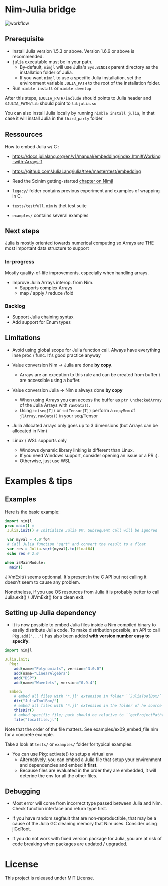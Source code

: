 # Nim-Julia bridge

![workflow](https://github.com/Clonkk/nimjl/actions/workflows/ci.yml/badge.svg)

## Prerequisite

* Install Julia version 1.5.3 or above. Version 1.6.6 or above is recommended.
* ``julia`` executable must be in your path.
  * By-default, ``nimjl`` will use Julia's ``Sys.BINDIR`` parent directory as the installation folder of Julia.
  * If you want ``nimjl`` to use a specific Julia installation, set the environment variable ``JULIA_PATH`` to the root of the installation folder.
* Run ``nimble install`` or ``nimble develop``

After this steps, ``$JULIA_PATH/include`` should points to Julia header and ``$JULIA_PATH/lib`` should point to ``libjulia.so``

You can also install Julia locally by running ``nimble install julia``, in that case it will install Julia in the ``third_party`` folder

## Ressources

How to embed Julia w/ C :

* https://docs.julialang.org/en/v1/manual/embedding/index.html#Working-with-Arrays-1

* https://github.com/JuliaLang/julia/tree/master/test/embedding

* Read the Scinim getting-started [chapter on Nimjl](https://scinim.github.io/getting-started/external_language_integration/julia/basics.html)

* ``legacy/`` folder contains previous experiment and examples of wrapping in C.

* ``tests/testfull.nim`` is thet test suite

* ``examples/`` contains several examples

## Next steps

Julia is mostly oriented towards numerical computing so Arrays are THE most important data structure to support

### In-progress

Mostly quality-of-life improvements, especially when handling arrays.

* Improve Julia Arrays interop. from Nim.
  * Supports complex Arrays
  * map / apply / reduce /fold

### Backlog

* Support Julia chaining syntax
* Add support for Enum types

## Limitations

* Avoid using global scope for Julia function call. Always have everything inse proc / func. It's good practice anyway

* Value conversion Nim -> Julia are done **by copy**.
  * Arrays are an exception to this rule and can be created from buffer / are accessible using a buffer.

* Value conversion Julia -> Nim s always done **by copy**
  * When using Arrays you can access the buffer as ``ptr UncheckedArray`` of the Julia Arrays with ``rawData()``.
  * Using ``to(seq[T])`` or ``to(Tensor[T])`` perform a ``copyMem`` of ``jlArray.rawData()`` in your seq/Tensor

* Julia allocated arrays only goes up to 3 dimensions (but Arrays can be allocated in Nim)

* Linux / WSL supports only
  * Windows dynamic library linking is different than Linux.
  * If you need Windows support, consider opening an issue or a PR :).
  * Otherwise, just use WSL

# Examples & tips

## Examples

Here is the basic example:
```nim
import nimjl
proc main() =
 Julia.init() # Initialize Julia VM. Subsequent call will be ignored
 
 var myval = 4.0'f64
 # Call Julia function "sqrt" and convert the result to a float
 var res = Julia.sqrt(myval).to(float64)
 echo res # 2.0

when isMainModule:
  main()

```

JlVmExit() seems optionnal. It's present in the C API but not calling it doesn't seem to cause any problem.

Nonetheless, if you use OS resources from Julia it is probably better to call Julia.exit() / JlVmExit() for a clean exit.

## Setting up Julia dependency

* It is now possible to embed Julia files inside a Nim compiled binary to easily distribute Julia code. To make distribution possible, an API to call ``Pkg.add("...")`` has also been added **with version number easy to specify**.

```nim
import nimjl

Julia.init:
  Pkg:
    add(name="Polynomials", version="3.0.0")
    add(name="LinearAlgebra")
    add("DSP")
    add(name="Wavelets", version="0.9.4")

  Embed:
    # embed all files with '*.jl' extension in folder ``JuliaToolBox/``
    dir("JuliaToolBox/")
    # embed all files with '*.jl' extension in the folder of he source file (at compilation) i.e. ``getProjectPath()`` 
    thisDir()
    # embed specific file; path should be relative to ``getProjectPath()``
    file("localfile.jl")
```

Note that the order of the file matters.
See examples/ex09_embed_file.nim for a concrete example. 

Take a look at ``tests/`` or ``examples/`` folder for typical examples.

* You can use Pkg: activate() to setup a virtual env
  * Alternatively, you can embed a Julia file that setup your environment and dependencies and embed it **first**.
  * Because files are evaluated in the order they are embedded, it will deterine the env for all the other files.

## Debugging

* Most error will come from incorrect type passed between Julia and Nim. Check function interface and return type first.

* If you have random segfault that are non-reproductible, that may be a cause of the Julia GC cleaning memory that Nim uses. Consider using jlGcRoot.

* If you do not work with fixed version package for Julia, you are at risk of code breaking when packages are updated / upgraded. 


# License

This project is released under MIT License.
